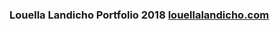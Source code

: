 ### Louella Landicho Portfolio 2018 <a href="http://www.louellalandicho.com/" target="_blank">louellalandicho.com</a>